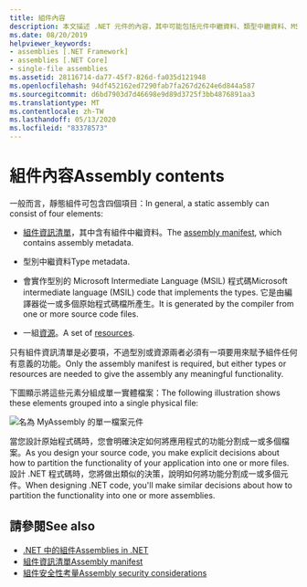 ```yaml
---
title: 組件內容
description: 本文描述 .NET 元件的內容，其中可能包括元件中繼資料、類型中繼資料、MSIL 程式碼和資源。
ms.date: 08/20/2019
helpviewer_keywords:
- assemblies [.NET Framework]
- assemblies [.NET Core]
- single-file assemblies
ms.assetid: 28116714-da77-45f7-826d-fa035d121948
ms.openlocfilehash: 94df452162ed7290fab7fa267d2624e6d844a587
ms.sourcegitcommit: d6bd7903d7d46698e9d89d3725f3bb4876891aa3
ms.translationtype: MT
ms.contentlocale: zh-TW
ms.lasthandoff: 05/13/2020
ms.locfileid: "83378573"
---
```

# <a name="assembly-contents"></a><span data-ttu-id="1d735-103">組件內容</span><span class="sxs-lookup"><span data-stu-id="1d735-103">Assembly contents</span></span>

<span data-ttu-id="1d735-104">一般而言，靜態組件可包含四個項目：</span><span class="sxs-lookup"><span data-stu-id="1d735-104">In general, a static assembly can consist of four elements:</span></span>

- <span data-ttu-id="1d735-105">[組件資訊清單](manifest.md)，其中含有組件中繼資料。</span><span class="sxs-lookup"><span data-stu-id="1d735-105">The [assembly manifest](manifest.md), which contains assembly metadata.</span></span>

- <span data-ttu-id="1d735-106">型別中繼資料</span><span class="sxs-lookup"><span data-stu-id="1d735-106">Type metadata.</span></span>  

- <span data-ttu-id="1d735-107">會實作型別的 Microsoft Intermediate Language (MSIL) 程式碼</span><span class="sxs-lookup"><span data-stu-id="1d735-107">Microsoft intermediate language (MSIL) code that implements the types.</span></span> <span data-ttu-id="1d735-108">它是由編譯器從一或多個原始程式碼檔所產生。</span><span class="sxs-lookup"><span data-stu-id="1d735-108">It is generated by the compiler from one or more source code files.</span></span>

- <span data-ttu-id="1d735-109">一組[資源](../../framework/resources/index.md)。</span><span class="sxs-lookup"><span data-stu-id="1d735-109">A set of [resources](../../framework/resources/index.md).</span></span>  

<span data-ttu-id="1d735-110">只有組件資訊清單是必要項，不過型別或資源兩者必須有一項要用來賦予組件任何有意義的功能。</span><span class="sxs-lookup"><span data-stu-id="1d735-110">Only the assembly manifest is required, but either types or resources are needed to give the assembly any meaningful functionality.</span></span>

<span data-ttu-id="1d735-111">下圖顯示將這些元素分組成單一實體檔案：</span><span class="sxs-lookup"><span data-stu-id="1d735-111">The following illustration shows these elements grouped into a single physical file:</span></span>

![名為 MyAssembly 的單一檔案元件](./media/contents/single-file-assembly.gif)

<span data-ttu-id="1d735-113">當您設計原始程式碼時，您會明確決定如何將應用程式的功能分割成一或多個檔案。</span><span class="sxs-lookup"><span data-stu-id="1d735-113">As you design your source code, you make explicit decisions about how to partition the functionality of your application into one or more files.</span></span> <span data-ttu-id="1d735-114">設計 .NET 程式碼時，您將做出類似的決策，說明如何將功能分割成一或多個元件。</span><span class="sxs-lookup"><span data-stu-id="1d735-114">When designing .NET code, you'll make similar decisions about how to partition the functionality into one or more assemblies.</span></span>

## <a name="see-also"></a><span data-ttu-id="1d735-115">請參閱</span><span class="sxs-lookup"><span data-stu-id="1d735-115">See also</span></span>

- [<span data-ttu-id="1d735-116">.NET 中的組件</span><span class="sxs-lookup"><span data-stu-id="1d735-116">Assemblies in .NET</span></span>](index.md)
- [<span data-ttu-id="1d735-117">組件資訊清單</span><span class="sxs-lookup"><span data-stu-id="1d735-117">Assembly manifest</span></span>](manifest.md)
- [<span data-ttu-id="1d735-118">組件安全性考量</span><span class="sxs-lookup"><span data-stu-id="1d735-118">Assembly security considerations</span></span>](security-considerations.md)
